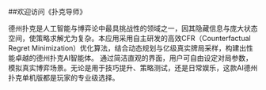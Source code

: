 ##欢迎访问《扑克导师》

德州扑克是人工智能与博弈论中最具挑战性的领域之一，因其隐藏信息与庞大状态空间，使策略求解尤为复杂。本应用采用自主研发的高效CFR（Counterfactual Regret Minimization）优化算法，结合动态规划与亿级真实牌局采样，构建出性能卓越的德州扑克AI智能体。
通过简洁直观的界面，用户可自由设定对局参数，模拟真实博弈场景。无论是用于技巧提升、策略测试，还是日常娱乐，这款AI德州扑克单机版都是玩家的专业级选择。
